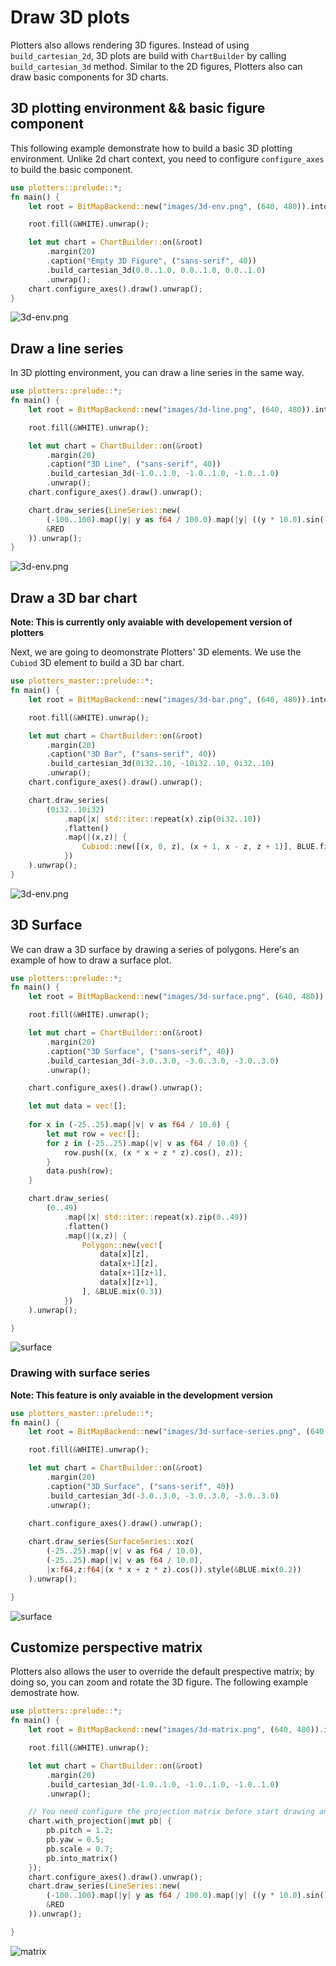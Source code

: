 # Draw 3D plots

Plotters also allows rendering 3D figures. Instead of using `build_cartesian_2d`, 3D plots are build with `ChartBuilder` by calling `build_cartesian_3d` method.  Similar to the 2D figures, Plotters also can draw basic components for 3D charts. 

## 3D plotting environment && basic figure component 

This following example demonstrate how to build a basic 3D plotting environment. Unlike 2d chart context, you need to configure `configure_axes` to build the basic component.

```rust
use plotters::prelude::*;
fn main() {
    let root = BitMapBackend::new("images/3d-env.png", (640, 480)).into_drawing_area();

    root.fill(&WHITE).unwrap();

    let mut chart = ChartBuilder::on(&root)
        .margin(20)
        .caption("Empty 3D Figure", ("sans-serif", 40))
        .build_cartesian_3d(0.0..1.0, 0.0..1.0, 0.0..1.0)
        .unwrap();
    chart.configure_axes().draw().unwrap();
}
```
![3d-env.png](../../images/3d-env.png)

## Draw a line series

In 3D plotting environment, you can draw a line series in the same way. 

```rust
use plotters::prelude::*;
fn main() {
    let root = BitMapBackend::new("images/3d-line.png", (640, 480)).into_drawing_area();

    root.fill(&WHITE).unwrap();

    let mut chart = ChartBuilder::on(&root)
        .margin(20)
        .caption("3D Line", ("sans-serif", 40))
        .build_cartesian_3d(-1.0..1.0, -1.0..1.0, -1.0..1.0)
        .unwrap();
    chart.configure_axes().draw().unwrap();

    chart.draw_series(LineSeries::new(
        (-100..100).map(|y| y as f64 / 100.0).map(|y| ((y * 10.0).sin(), y, (y * 10.0).cos())),
        &RED
    )).unwrap();
}
```

![3d-env.png](../../images/3d-line.png)

## Draw a 3D bar chart

**Note: This is currently only avaiable with developement version of plotters**

Next, we are going to deomonstrate Plotters' 3D elements. We use the `Cubiod` 3D element to build a 3D bar chart. 

```rust
use plotters_master::prelude::*;
fn main() {
    let root = BitMapBackend::new("images/3d-bar.png", (640, 480)).into_drawing_area();

    root.fill(&WHITE).unwrap();

    let mut chart = ChartBuilder::on(&root)
        .margin(20)
        .caption("3D Bar", ("sans-serif", 40))
        .build_cartesian_3d(0i32..10, -10i32..10, 0i32..10)
        .unwrap();
    chart.configure_axes().draw().unwrap();

    chart.draw_series(
        (0i32..10i32)
            .map(|x| std::iter::repeat(x).zip(0i32..10))
            .flatten()
            .map(|(x,z)| {
                Cubiod::new([(x, 0, z), (x + 1, x - z, z + 1)], BLUE.filled(), &BLACK)
            })
    ).unwrap();
}
```

![3d-env.png](../../images/3d-bar.png)

## 3D Surface

We can draw a 3D surface by drawing a series of polygons. Here's an example of how to draw a surface plot.

```rust
use plotters::prelude::*;
fn main() {
    let root = BitMapBackend::new("images/3d-surface.png", (640, 480)).into_drawing_area();

    root.fill(&WHITE).unwrap();

    let mut chart = ChartBuilder::on(&root)
        .margin(20)
        .caption("3D Surface", ("sans-serif", 40))
        .build_cartesian_3d(-3.0..3.0, -3.0..3.0, -3.0..3.0)
        .unwrap();

    chart.configure_axes().draw().unwrap();

    let mut data = vec![];
    
    for x in (-25..25).map(|v| v as f64 / 10.0) {
        let mut row = vec![];
        for z in (-25..25).map(|v| v as f64 / 10.0) {
            row.push((x, (x * x + z * z).cos(), z));
        }
        data.push(row);
    }

    chart.draw_series(
        (0..49)
            .map(|x| std::iter::repeat(x).zip(0..49))
            .flatten()
            .map(|(x,z)| {
                Polygon::new(vec![
                    data[x][z],
                    data[x+1][z],
                    data[x+1][z+1],
                    data[x][z+1],
                ], &BLUE.mix(0.3))
            })
    ).unwrap();

}
```

![surface](../../images/3d-surface.png)

### Drawing with surface series

**Note: This feature is only avaiable in the development version**

```rust
use plotters_master::prelude::*;
fn main() {
    let root = BitMapBackend::new("images/3d-surface-series.png", (640, 480)).into_drawing_area();

    root.fill(&WHITE).unwrap();

    let mut chart = ChartBuilder::on(&root)
        .margin(20)
        .caption("3D Surface", ("sans-serif", 40))
        .build_cartesian_3d(-3.0..3.0, -3.0..3.0, -3.0..3.0)
        .unwrap();

    chart.configure_axes().draw().unwrap();
    
    chart.draw_series(SurfaceSeries::xoz(
        (-25..25).map(|v| v as f64 / 10.0), 
        (-25..25).map(|v| v as f64 / 10.0), 
        |x:f64,z:f64|(x * x + z * z).cos()).style(&BLUE.mix(0.2))
    ).unwrap();

}
```

![surface](../../images/3d-surface-series.png)

## Customize perspective matrix

Plotters also allows the user to override the default prespective matrix; by doing so, you can zoom and rotate the 3D figure. The following example demostrate how. 

```rust
use plotters::prelude::*;
fn main() {
    let root = BitMapBackend::new("images/3d-matrix.png", (640, 480)).into_drawing_area();

    root.fill(&WHITE).unwrap();

    let mut chart = ChartBuilder::on(&root)
        .margin(20)
        .build_cartesian_3d(-1.0..1.0, -1.0..1.0, -1.0..1.0)
        .unwrap();

    // You need configure the projection matrix before start drawing anything
    chart.with_projection(|mut pb| {
        pb.pitch = 1.2;
        pb.yaw = 0.5;
        pb.scale = 0.7;
        pb.into_matrix()
    });
    chart.configure_axes().draw().unwrap();
    chart.draw_series(LineSeries::new(
        (-100..100).map(|y| y as f64 / 100.0).map(|y| ((y * 10.0).sin(), y, (y * 10.0).cos())),
        &RED
    )).unwrap();

}
```

![matrix](../../images/3d-matrix.png)
